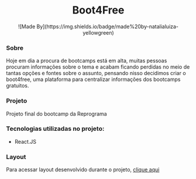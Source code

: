 <h1 align="center">
  Boot4Free
</h3>
<p align="center">
  ![Made By](https://img.shields.io/badge/made%20by-natalialuiza-yellowgreen) 
</p>

### Sobre

Hoje em dia a procura de bootcamps está em alta, muitas pessoas procuram informações sobre o tema e acabam ficando perdidas no meio de tantas opções e fontes sobre o assunto, pensando nisso decidimos criar o boot4free, uma plataforma para centralizar informações dos bootcamps gratuitos.

### Projeto

Projeto final do bootcamp da Reprograma

### Tecnologias utilizadas no projeto:
- React.JS


### Layout
Para acessar layout desenvolvido durante o projeto, [clique aqui](https://www.figma.com/file/WnLLXtiWejCoDcVx0oVp9L/Untitled)



